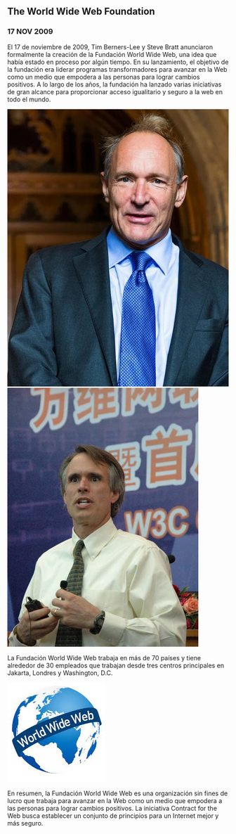## The World Wide Web Foundation
### 17 NOV 2009

El 17 de noviembre de 2009, Tim Berners-Lee y Steve Bratt anunciaron formalmente la creación de la Fundación World Wide Web, una idea que había estado en proceso por algún tiempo. En su lanzamiento, el objetivo de la fundación era liderar programas transformadores para avanzar en la Web como un medio que empodera a las personas para lograr cambios positivos. A lo largo de los años, la fundación ha lanzado varias iniciativas de gran alcance para proporcionar acceso igualitario y seguro a la web en todo el mundo.

![U+200E](https://github.com/izanHub/TheWorldWideWebFoundation-SMX2_M8_UF1_IzanIzquierdo/blob/main/tim-berners-lee-conferenciante.webp "imagen") ![U+200E](https://github.com/izanHub/TheWorldWideWebFoundation-SMX2_M8_UF1_IzanIzquierdo/blob/main/Stevebratt_china_2007.jpg "imagen")

La Fundación World Wide Web trabaja en más de 70 países y tiene alrededor de 30 empleados que trabajan desde tres centros principales en Jakarta, Londres y Washington, D.C. 

![U+200E](https://github.com/izanHub/TheWorldWideWebFoundation-SMX2_M8_UF1_IzanIzquierdo/blob/main/descarga.jpg "imagen")

En resumen, la Fundación World Wide Web es una organización sin fines de lucro que trabaja para avanzar en la Web como un medio que empodera a las personas para lograr cambios positivos. La iniciativa Contract for the Web busca establecer un conjunto de principios para un Internet mejor y más seguro.